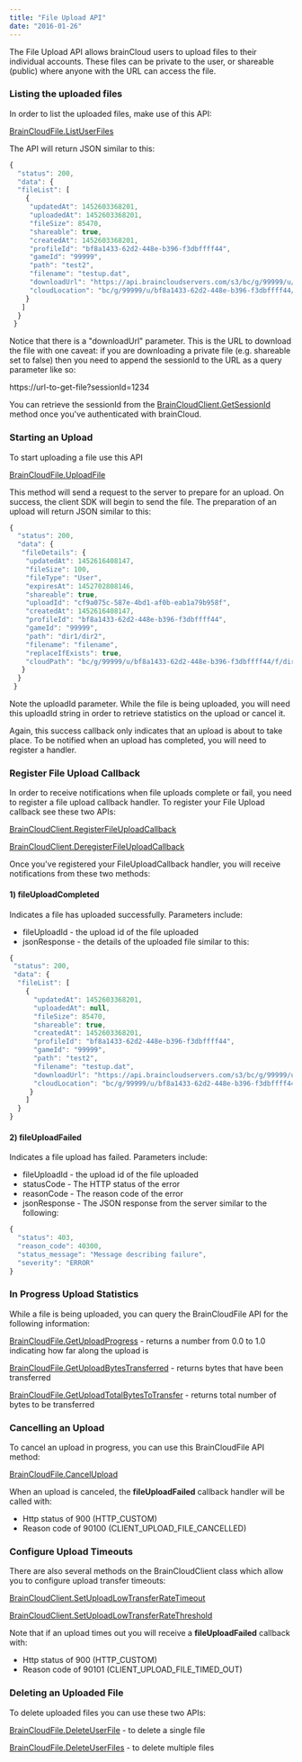 ```yaml
---
title: "File Upload API"
date: "2016-01-26"
---
```


The File Upload API allows brainCloud users to upload files to their individual accounts. These files can be private to the user, or shareable (public) where anyone with the URL can access the file.

### Listing the uploaded files

In order to list the uploaded files, make use of this API:

[BrainCloudFile.ListUserFiles](/api/capi/file/listuserfiles)

The API will return JSON similar to this:

```js
{
  "status": 200,
  "data": {
  "fileList": [
    {
     "updatedAt": 1452603368201,
     "uploadedAt": 1452603368201,
     "fileSize": 85470,
     "shareable": true,
     "createdAt": 1452603368201,
     "profileId": "bf8a1433-62d2-448e-b396-f3dbffff44",
     "gameId": "99999",
     "path": "test2",
     "filename": "testup.dat",
     "downloadUrl": "https://api.braincloudservers.com/s3/bc/g/99999/u/bf8a1433-62d2-448e-b396-f3dbffff44/f/test2/testup.dat",
     "cloudLocation": "bc/g/99999/u/bf8a1433-62d2-448e-b396-f3dbffff44/f/test2/testup.dat"
    }
   ]
  }
 }
```

Notice that there is a "downloadUrl" parameter. This is the URL to download the file with one caveat: if you are downloading a private file (e.g. shareable set to false) then you need to append the sessionId to the URL as a query parameter like so:

https://url-to-get-file?sessionId=1234

You can retrieve the sessionId from the [BrainCloudClient.GetSessionId](/api/capi/client/getsessionid) method once you've authenticated with brainCloud.

### Starting an Upload

To start uploading a file use this API

[BrainCloudFile.UploadFile](/api/capi/file/uploadfile,javascript)

This method will send a request to the server to prepare for an upload. On success, the client SDK will begin to send the file. The preparation of an upload will return JSON similar to this:

```js
{
  "status": 200,
  "data": {
   "fileDetails": {
    "updatedAt": 1452616408147,
    "fileSize": 100,
    "fileType": "User",
    "expiresAt": 1452702808146,
    "shareable": true,
    "uploadId": "cf9a075c-587e-4bd1-af0b-eab1a79b958f",
    "createdAt": 1452616408147,
    "profileId": "bf8a1433-62d2-448e-b396-f3dbffff44",
    "gameId": "99999",
    "path": "dir1/dir2",
    "filename": "filename",
    "replaceIfExists": true,
    "cloudPath": "bc/g/99999/u/bf8a1433-62d2-448e-b396-f3dbffff44/f/dir1/dir2/filename"
   }
  }
 }
```

Note the uploadId parameter. While the file is being uploaded, you will need this uploadId string in order to retrieve statistics on the upload or cancel it.

Again, this success callback only indicates that an upload is about to take place. To be notified when an upload has completed, you will need to register a handler.

### Register File Upload Callback

In order to receive notifications when file uploads complete or fail, you need to register a file upload callback handler. To register your File Upload callback see these two APIs:

[BrainCloudClient.RegisterFileUploadCallback](/api/capi/client/registerfileuploadcallback)

[BrainCloudClient.DeregisterFileUploadCallback](/api/capi/client/deregisterfileuploadcallback)

Once you've registered your FileUploadCallback handler, you will receive notifications from these two methods:

#### 1) fileUploadCompleted

Indicates a file has uploaded successfully. Parameters include:

-   fileUploadId - the upload id of the file uploaded
-   jsonResponse - the details of the uploaded file similar to this:

```js
{
 "status": 200,
 "data": {
  "fileList": [
    {
      "updatedAt": 1452603368201,
      "uploadedAt": null,
      "fileSize": 85470,
      "shareable": true,
      "createdAt": 1452603368201,
      "profileId": "bf8a1433-62d2-448e-b396-f3dbffff44",
      "gameId": "99999",
      "path": "test2",
      "filename": "testup.dat",
      "downloadUrl": "https://api.braincloudservers.com/s3/bc/g/99999/u/bf8a1433-62d2-448e-b396-f3dbffff44/f/test2/testup.dat"
      "cloudLocation": "bc/g/99999/u/bf8a1433-62d2-448e-b396-f3dbffff44/f/test2/testup.dat"
     }
    ]
  }
}
```

#### 2) fileUploadFailed

Indicates a file upload has failed. Parameters include:

-   fileUploadId - the upload id of the file uploaded
-   statusCode - The HTTP status of the error
-   reasonCode - The reason code of the error
-   jsonResponse - The JSON response from the server similar to the following:

```js
{
  "status": 403,
  "reason_code": 40300,
  "status_message": "Message describing failure",
  "severity": "ERROR"
}
```

### In Progress Upload Statistics

While a file is being uploaded, you can query the BrainCloudFile API for the following information:

[BrainCloudFile.GetUploadProgress](/api/capi/file/getuploadprogress) - returns a number from 0.0 to 1.0 indicating how far along the upload is

[BrainCloudFile.GetUploadBytesTransferred](/api/capi/file/getuploadbytestransferred) - returns bytes that have been transferred

[BrainCloudFile.GetUploadTotalBytesToTransfer](/api/capi/file/getuploadtotalbytestotransfer) - returns total number of bytes to be transferred

### Cancelling an Upload

To cancel an upload in progress, you can use this BrainCloudFile API method:

[BrainCloudFile.CancelUpload](/api/capi/file/cancelupload)

When an upload is canceled, the **fileUploadFailed** callback handler will be called with:

-   Http status of 900 (HTTP_CUSTOM)
-   Reason code of 90100 (CLIENT_UPLOAD_FILE_CANCELLED)

### Configure Upload Timeouts

There are also several methods on the BrainCloudClient class which allow you to configure upload transfer timeouts:

[BrainCloudClient.SetUploadLowTransferRateTimeout](/api/capi/client/setuploadlowtransferratetimeout)

[BrainCloudClient.SetUploadLowTransferRateThreshold](/api/capi/client/setuploadlowtransferratethreshold)

Note that if an upload times out you will receive a **fileUploadFailed** callback with:

-   Http status of 900 (HTTP_CUSTOM)
-   Reason code of 90101 (CLIENT_UPLOAD_FILE_TIMED_OUT)

### Deleting an Uploaded File

To delete uploaded files you can use these two APIs:

[BrainCloudFile.DeleteUserFile](/api/capi/file/deleteuserfile) - to delete a single file

[BrainCloudFile.DeleteUserFiles](/api/capi/file/deleteuserfiles) - to delete multiple files

